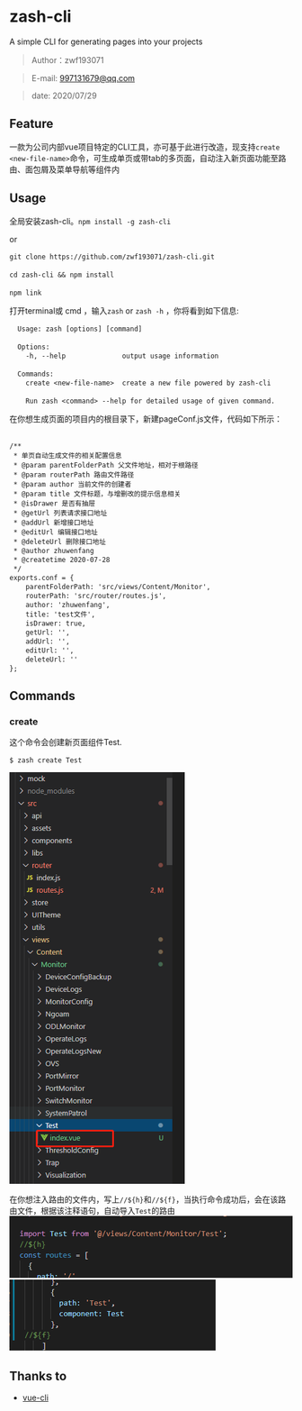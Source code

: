 
# zash-cli

A simple CLI for generating pages into your projects

> Author：zwf193071

> E-mail: 997131679@qq.com

> date: 2020/07/29

## Feature
一款为公司内部vue项目特定的CLI工具，亦可基于此进行改造，现支持`create <new-file-name>`命令，可生成单页或带tab的多页面，自动注入新页面功能至路由、面包屑及菜单导航等组件内

## Usage
全局安装zash-cli。`npm install -g zash-cli`

or
```
git clone https://github.com/zwf193071/zash-cli.git

cd zash-cli && npm install

npm link
```

打开terminal或 cmd ，输入`zash` or `zash -h` ，你将看到如下信息:
```
  Usage: zash [options] [command]

  Options:
    -h, --help              output usage information

  Commands:
    create <new-file-name>  create a new file powered by zash-cli

    Run zash <command> --help for detailed usage of given command.

```

在你想生成页面的项目内的根目录下，新建pageConf.js文件，代码如下所示：
```

/**
 * 单页自动生成文件的相关配置信息
 * @param parentFolderPath 父文件地址，相对于根路径
 * @param routerPath 路由文件路径
 * @param author 当前文件的创建者
 * @param title 文件标题，与增删改的提示信息相关
 * @isDrawer 是否有抽屉
 * @getUrl 列表请求接口地址
 * @addUrl 新增接口地址
 * @editUrl 编辑接口地址
 * @deleteUrl 删除接口地址
 * @author zhuwenfang
 * @createtime 2020-07-28
 */
exports.conf = {
    parentFolderPath: 'src/views/Content/Monitor',
    routerPath: 'src/router/routes.js',
    author: 'zhuwenfang',
    title: 'test文件',
    isDrawer: true,
    getUrl: '',
    addUrl: '',
    editUrl: '',
    deleteUrl: ''
};

```

## Commands
### create <new-file-name>
这个命令会创建新页面组件Test.
```
$ zash create Test

```

![avatar](/images/1.png)

在你想注入路由的文件内，写上`//${h}`和`//${f}`，当执行命令成功后，会在该路由文件，根据该注释语句，自动导入`Test`的路由
![avatar](/images/2.png)
![avatar](/images/3.png)

## Thanks to
* [vue-cli](https://github.com/vuejs/vue-cli)








